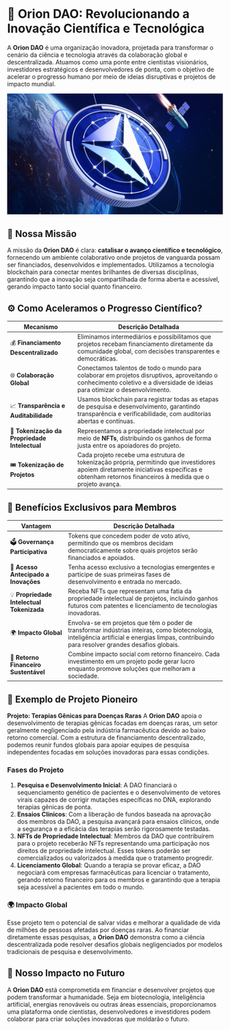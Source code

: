 # 🌌 Orion DAO: **Revolucionando a Inovação Científica e Tecnológica**
A **Orion DAO** é uma organização inovadora, projetada para transformar o cenário da ciência e tecnologia através da colaboração global e descentralizada. Atuamos como uma ponte entre cientistas visionários, investidores estratégicos e desenvolvedores de ponta, com o objetivo de acelerar o progresso humano por meio de ideias disruptivas e projetos de impacto mundial.

<div align="center">
  <img src="./orion-dao.jpeg" alt="Orion Banner">
</div>

## 🚀 Nossa Missão
A missão da **Orion DAO** é clara: **catalisar o avanço científico e tecnológico**, fornecendo um ambiente colaborativo onde projetos de vanguarda possam ser financiados, desenvolvidos e implementados. Utilizamos a tecnologia blockchain para conectar mentes brilhantes de diversas disciplinas, garantindo que a inovação seja compartilhada de forma aberta e acessível, gerando impacto tanto social quanto financeiro.

## ⚙️ Como Aceleramos o Progresso Científico?
| **Mecanismo**                        | **Descrição Detalhada**                                                                                                                                                  |
|-------------------------------------|----------------------------------------------------------------------------------------------------------------------------------------------------------------------------|
| 💰 **Financiamento Descentralizado** | Eliminamos intermediários e possibilitamos que projetos recebam financiamento diretamente da comunidade global, com decisões transparentes e democráticas.             |
| 🌐 **Colaboração Global**            | Conectamos talentos de todo o mundo para colaborar em projetos disruptivos, aproveitando o conhecimento coletivo e a diversidade de ideias para otimizar o desenvolvimento. |
| 📈 **Transparência e Auditabilidade** | Usamos blockchain para registrar todas as etapas de pesquisa e desenvolvimento, garantindo transparência e verificabilidade, com auditorias abertas e contínuas.       |
| 🔗 **Tokenização da Propriedade Intelectual** | Representamos a propriedade intelectual por meio de **NFTs**, distribuindo os ganhos de forma justa entre os apoiadores do projeto.                                    |
| 🎟️ **Tokenização de Projetos**       | Cada projeto recebe uma estrutura de tokenização própria, permitindo que investidores apoiem diretamente iniciativas específicas e obtenham retornos financeiros à medida que o projeto avança. |

## 🎯 Benefícios Exclusivos para Membros
| **Vantagem** | **Descrição Detalhada** |
| ------------ | ----------------------- |
| 🗳️ **Governança Participativa** | Tokens que concedem poder de voto ativo, permitindo que os membros decidam democraticamente sobre quais projetos serão financiados e apoiados. |
| 🚀 **Acesso Antecipado a Inovações** | Tenha acesso exclusivo a tecnologias emergentes e participe de suas primeiras fases de desenvolvimento e entrada no mercado. |
| 💡 **Propriedade Intelectual Tokenizada** | Receba NFTs que representam uma fatia da propriedade intelectual de projetos, incluindo ganhos futuros com patentes e licenciamento de tecnologias inovadoras. |
| 🌍 **Impacto Global** | Envolva-se em projetos que têm o poder de transformar indústrias inteiras, como biotecnologia, inteligência artificial e energias limpas, contribuindo para resolver grandes desafios globais. |
| 💸 **Retorno Financeiro Sustentável** | Combine impacto social com retorno financeiro. Cada investimento em um projeto pode gerar lucro enquanto promove soluções que melhoram a sociedade. |

## 🌟 Exemplo de Projeto Pioneiro
**Projeto: Terapias Gênicas para Doenças Raras**
A **Orion DAO** apoia o desenvolvimento de terapias gênicas focadas em doenças raras, um setor geralmente negligenciado pela indústria farmacêutica devido ao baixo retorno comercial. Com a estrutura de financiamento descentralizado, podemos reunir fundos globais para apoiar equipes de pesquisa independentes focadas em soluções inovadoras para essas condições.
### Fases do Projeto
1. **Pesquisa e Desenvolvimento Inicial**: A DAO financiará o sequenciamento genético de pacientes e o desenvolvimento de vetores virais capazes de corrigir mutações específicas no DNA, explorando terapias gênicas de ponta.
2. **Ensaios Clínicos**: Com a liberação de fundos baseada na aprovação dos membros da DAO, a pesquisa avançará para ensaios clínicos, onde a segurança e a eficácia das terapias serão rigorosamente testadas.
3. **NFTs de Propriedade Intelectual**: Membros da DAO que contribuírem para o projeto receberão NFTs representando uma participação nos direitos de propriedade intelectual. Esses tokens poderão ser comercializados ou valorizados à medida que o tratamento progredir.
4. **Licenciamento Global**: Quando a terapia se provar eficaz, a DAO negociará com empresas farmacêuticas para licenciar o tratamento, gerando retorno financeiro para os membros e garantindo que a terapia seja acessível a pacientes em todo o mundo.

### 🌍 Impacto Global
Esse projeto tem o potencial de salvar vidas e melhorar a qualidade de vida de milhões de pessoas afetadas por doenças raras. Ao financiar diretamente essas pesquisas, a **Orion DAO** demonstra como a ciência descentralizada pode resolver desafios globais negligenciados por modelos tradicionais de pesquisa e desenvolvimento.

## 🌱 Nosso Impacto no Futuro
A **Orion DAO** está comprometida em financiar e desenvolver projetos que podem transformar a humanidade. Seja em biotecnologia, inteligência artificial, energias renováveis ou outras áreas essenciais, proporcionamos uma plataforma onde cientistas, desenvolvedores e investidores podem colaborar para criar soluções inovadoras que moldarão o futuro.
